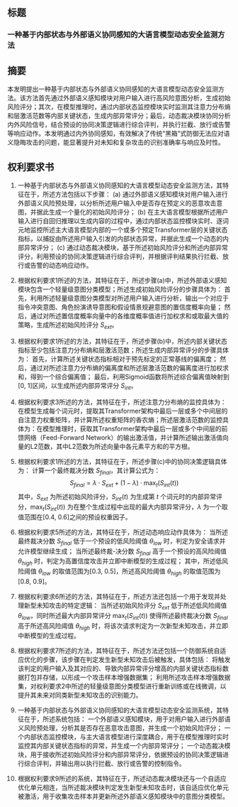 ## 标题
### **一种基于内部状态与外部语义协同感知的大语言模型动态安全监测方法**
## 摘要
本发明提出一种基于内部状态与外部语义协同感知的大语言模型动态安全监测方法。该方法首先通过外部语义感知模块对用户输入进行高风险意图分析，生成初始风险评分；其次，在模型推理时，通过内部状态监控模块实时监测其注意力分布熵和层激活范数等内部关键状态，生成内部异常评分；最后，动态裁决模块协同分析内外风险信号，结合预设的协同决策逻辑进行综合评判，并执行拦截、放行或告警等响应动作。本发明通过内外协同感知，有效解决了传统“黑箱”式防御无法应对语义隐晦攻击的问题，能显著提升对未知和复杂攻击的识别准确率与响应及时性。

## 权利要求书

1.  一种基于内部状态与外部语义协同感知的大语言模型动态安全监测方法，其特征在于，所述方法包括以下步骤：
    (a) 通过外部语义感知模块对用户输入进行外部语义风险预处理，以分析所述用户输入中是否存在预定义的恶意攻击意图，并据此生成一个量化的初始风险评分；
    (b) 在主大语言模型根据所述用户输入进行自回归推理以生成内容的过程中，通过内部状态监控模块实时、逐词元地监控所述主大语言模型内部的一个或多个预定Transformer层的关键状态指标，以捕捉由所述用户输入引发的内部状态异常，并据此生成一个动态的内部异常评分；
    (c) 通过动态裁决模块，基于所述初始风险评分和所述内部异常评分，利用预设的协同决策逻辑进行综合评判，并根据评判结果执行拦截、放行或告警的动态响应动作。

2.  根据权利要求1所述的方法，其特征在于，所述步骤(a)中，所述外部语义感知模块包含一个轻量级意图分类模型；所述生成初始风险评分的步骤具体为：
    首先，利用所述轻量级意图分类模型对所述用户输入进行分析，输出一个对应于指令冲突意图、角色扮演诱导意图和假设情景规避意图的置信度概率向量；
    然后，通过对所述置信度概率向量中的各维度概率值进行加权求和或取最大值的策略，生成所述初始风险评分 $S_{ext}$。

3.  根据权利要求1所述的方法，其特征在于，所述步骤(b)中，所述内部关键状态指标至少包括注意力分布熵和层激活范数；所述生成内部异常评分的步骤具体为：
    首先，计算所述关键状态指标相对于预先标定的正常基线的偏离度；
    然后，通过对所述注意力分布熵的偏离度和所述层激活范数的偏离度进行加权求和，得到一个综合偏离值；
    最后，利用Sigmoid函数将所述综合偏离值映射到[0, 1]区间，以生成所述内部异常评分 $S_{int}$。

4.  根据权利要求3所述的方法，其特征在于，所述注意力分布熵的监控具体为：在模型生成每个词元时，提取其Transformer架构中最后一层或多个中间层的自注意力权重矩阵，并计算所述权重矩阵的香农熵；所述层激活范数的监控具体为：在模型推理时，获取其Transformer架构中最后一层或多个中间层的前馈网络（Feed-Forward Network）的输出激活值，并计算所述输出激活值向量的L2范数，其中L2范数为所述向量中各元素平方和的平方根。

5.  根据权利要求1所述的方法，其特征在于，所述步骤(c)中的协同决策逻辑具体为：
    计算一个最终裁决分数 $S_{final}$，其计算公式为：
    $$
    S_{final} = \lambda \cdot S_{ext} + (1-\lambda) \cdot \max_{t}(S_{int}(t))
    $$
    其中，$S_{ext}$ 为所述初始风险评分，$S_{int}(t)$ 为生成第 $t$ 个词元时的内部异常评分，$\max_{t}(S_{int}(t))$ 为在整个生成过程中出现的最大内部异常评分，$\lambda$ 为一个取值范围在[0.4, 0.6]之间的预设权重因子。

6.  根据权利要求5所述的方法，其特征在于，所述动态响应动作具体为：
    当所述最终裁决分数 $S_{final}$ 低于一个预设的低风险阈值 $\theta_{low}$ 时，判定为安全请求并允许模型继续生成；
    当所述最终裁-决分数 $S_{final}$ 高于一个预设的高风险阈值 $\theta_{high}$ 时，判定为高置信度攻击并立即中断模型的生成过程；
    其中，所述低风险阈值 $\theta_{low}$ 的取值范围为[0.3, 0.5]，所述高风险阈值 $\theta_{high}$ 的取值范围为[0.8, 0.9]。

7.  根据权利要求6所述的方法，其特征在于，所述方法还包括一个用于发现并处理新型未知攻击的特定逻辑：
    当所述初始风险评分 $S_{ext}$ 低于所述低风险阈值 $\theta_{low}$，同时所述最大内部异常评分 $\max_{t}(S_{int}(t))$ 使得所述最终裁决分数 $S_{final}$ 高于所述高风险阈值 $\theta_{high}$ 时，将该次请求判定为一次新型未知攻击，并立即中断模型的生成过程。

8.  根据权利要求7所述的方法，其特征在于，所述方法还包括一个防御系统自适应优化的步骤，该步骤在判定发生新型未知攻击后被触发，具体包括：
    将触发该判定的用户输入及其对应的、导致内部异常评分增高的内部关键状态指标数据打包并存储，以形成一个攻击样本增强数据集；
    利用所述攻击样本增强数据集，对权利要求2中所述的轻量级意图分类模型进行重新训练或在线微调，以提升其未来对同类新型未知攻击的识别能力。

9.  一种基于内部状态与外部语义协同感知的大语言模型动态安全监测系统，其特征在于，所述系统包括：
    一个外部语义感知模块，用于对用户输入进行外部语义风险预处理，分析其是否存在恶意攻击意图，并生成一个初始风险评分；
    一个内部状态监控模块，与主大语言模型进行深度耦合，用于在模型推理时实时监控其内部关键状态指标的异常，并生成一个内部异常评分；
    一个动态裁决模块，用于接收所述初始风险评分和内部异常评分，依据预设的协同决策逻辑进行综合评判，并输出用以执行拦截、放行或告警的控制指令。

10. 根据权利要求9所述的系统，其特征在于，所述动态裁决模块还与一个自适应优化单元相连，当所述裁决模块判定发生新型未知攻击时，该自适应优化单元被激活，用于收集攻击样本并更新所述外部语义感知模块中的意图分类模型。
## 
<!--stackedit_data:
eyJoaXN0b3J5IjpbLTEwODkxODMyOTddfQ==
-->